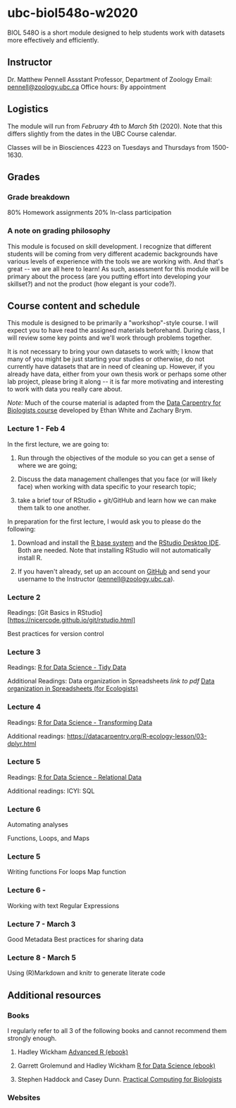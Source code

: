 # ubc-biol548o-w2020

BIOL 548O is a short module designed to help students work with datasets more effectively and efficiently. 


## Instructor

Dr. Matthew Pennell
Assstant Professor, Department of Zoology
Email: pennell@zoology.ubc.ca
Office hours: By appointment


## Logistics

The module will run from *February 4th* to *March 5th* (2020). Note that this differs slightly from the dates in the UBC Course calendar.

Classes will be in Biosciences 4223 on Tuesdays and Thursdays from 1500-1630.


## Grades

### Grade breakdown

80% Homework assignments
20% In-class participation

### A note on grading philosophy
This module is focused on skill development. I recognize that different students will be coming from very different academic backgrounds have various levels of experience with the tools we are working with. And that's great -- we are all here to learn! As such, assessment for this module will be primary about the process (are you putting effort into developing your skillset?) and not the product (how elegant is your code?). 


## Course content and schedule

This module is designed to be primarily a "workshop"-style course. I will expect you to have read the assigned materials beforehand. During class, I will review some key points and we'll work through problems together.

It is not necessary to bring your own datasets to work with; I know that many of you might be just starting your studies or otherwise, do not currently have datasets that are in need of cleaning up. However, if you already have data, either from your own thesis work or perhaps some other lab project, please bring it along -- it is far more motivating and interesting to work with data you really care about. 

*Note:* Much of the course material is adapted from the [Data Carpentry for Biologists course](https://datacarpentry.org/semester-biology/) developed by Ethan White and Zachary Brym.

### Lecture 1 - Feb 4

In the first lecture, we are going to:

1. Run through the objectives of the module so you can get a sense of where we are going;

2. Discuss the data management challenges that you face (or will likely face) when working with data specific to your research topic;

3. take a brief tour of RStudio + git/GitHub and learn how we can make them talk to one another. 


In preparation for the first lecture, I would ask you to please do the following:

1. Download and install the [R base system](https://www.r-project.org/) and the [RStudio Desktop IDE](https://rstudio.com/products/rstudio/). Both are needed. Note that installing RStudio will not automatically install R.

2. If you haven't already, set up an account on [GitHub](https://github.com/) and send your username to the Instructor (pennell@zoology.ubc.ca).

### Lecture 2

Readings: [Git Basics in RStudio][https://nicercode.github.io/git/rstudio.html]

Best practices for version control

### Lecture 3

Readings: 
[R for Data Science - Tidy Data](https://r4ds.had.co.nz/tidy-data.html)

Additional Readings:
Data organization in Spreadsheets *link to pdf*
[Data organization in Spreadsheets (for Ecologists)](https://datacarpentry.org/spreadsheet-ecology-lesson/04-quality-control/)

### Lecture 4

Readings: [R for Data Science - Transforming  Data](https://r4ds.had.co.nz/transform.html)

Additional readings: https://datacarpentry.org/R-ecology-lesson/03-dplyr.html

### Lecture 5 

Readings: [R for Data Science - Relational Data](https://r4ds.had.co.nz/relational-data.html)

Additional readings:
ICYI: SQL

### Lecture 6

Automating analyses

Functions, Loops, and Maps

### Lecture 5

Writing functions
For loops
Map function

### Lecture 6 -       

Working with text
Regular Expressions

### Lecture 7 - March 3

Good Metadata
Best practices for sharing data

### Lecture 8 - March 5

Using (R)Markdown and knitr to generate literate code 



## Additional resources

### Books
I regularly refer to all 3 of the following books and cannot recommend them strongly enough.

1. Hadley Wickham [Advanced R (ebook)](https://adv-r.hadley.nz/)

2. Garrett Grolemund and Hadley Wickham [R for Data Science (ebook)](https://r4ds.had.co.nz/)

3. Stephen Haddock and Casey Dunn. [Practical Computing for Biologists](http://practicalcomputing.org/)

### Websites






